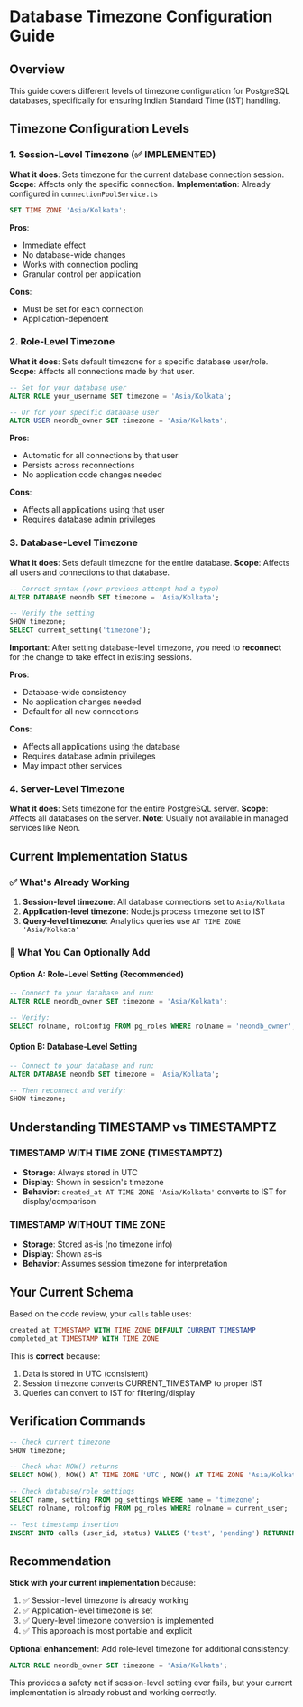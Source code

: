 # Database Timezone Configuration Guide

## Overview
This guide covers different levels of timezone configuration for PostgreSQL databases, specifically for ensuring Indian Standard Time (IST) handling.

## Timezone Configuration Levels

### 1. Session-Level Timezone (✅ IMPLEMENTED)
**What it does**: Sets timezone for the current database connection session.
**Scope**: Affects only the specific connection.
**Implementation**: Already configured in `connectionPoolService.ts`

```sql
SET TIME ZONE 'Asia/Kolkata';
```

**Pros**:
- Immediate effect
- No database-wide changes
- Works with connection pooling
- Granular control per application

**Cons**:
- Must be set for each connection
- Application-dependent

### 2. Role-Level Timezone
**What it does**: Sets default timezone for a specific database user/role.
**Scope**: Affects all connections made by that user.

```sql
-- Set for your database user
ALTER ROLE your_username SET timezone = 'Asia/Kolkata';

-- Or for your specific database user
ALTER USER neondb_owner SET timezone = 'Asia/Kolkata';
```

**Pros**:
- Automatic for all connections by that user
- Persists across reconnections
- No application code changes needed

**Cons**:
- Affects all applications using that user
- Requires database admin privileges

### 3. Database-Level Timezone
**What it does**: Sets default timezone for the entire database.
**Scope**: Affects all users and connections to that database.

```sql
-- Correct syntax (your previous attempt had a typo)
ALTER DATABASE neondb SET timezone = 'Asia/Kolkata';

-- Verify the setting
SHOW timezone;
SELECT current_setting('timezone');
```

**Important**: After setting database-level timezone, you need to **reconnect** for the change to take effect in existing sessions.

**Pros**:
- Database-wide consistency
- No application changes needed
- Default for all new connections

**Cons**:
- Affects all applications using the database
- Requires database admin privileges
- May impact other services

### 4. Server-Level Timezone
**What it does**: Sets timezone for the entire PostgreSQL server.
**Scope**: Affects all databases on the server.
**Note**: Usually not available in managed services like Neon.

## Current Implementation Status

### ✅ What's Already Working
1. **Session-level timezone**: All database connections set to `Asia/Kolkata`
2. **Application-level timezone**: Node.js process timezone set to IST
3. **Query-level timezone**: Analytics queries use `AT TIME ZONE 'Asia/Kolkata'`

### 🔄 What You Can Optionally Add

#### Option A: Role-Level Setting (Recommended)
```sql
-- Connect to your database and run:
ALTER ROLE neondb_owner SET timezone = 'Asia/Kolkata';

-- Verify:
SELECT rolname, rolconfig FROM pg_roles WHERE rolname = 'neondb_owner';
```

#### Option B: Database-Level Setting
```sql
-- Connect to your database and run:
ALTER DATABASE neondb SET timezone = 'Asia/Kolkata';

-- Then reconnect and verify:
SHOW timezone;
```

## Understanding TIMESTAMP vs TIMESTAMPTZ

### TIMESTAMP WITH TIME ZONE (TIMESTAMPTZ)
- **Storage**: Always stored in UTC
- **Display**: Shown in session's timezone
- **Behavior**: `created_at AT TIME ZONE 'Asia/Kolkata'` converts to IST for display/comparison

### TIMESTAMP WITHOUT TIME ZONE
- **Storage**: Stored as-is (no timezone info)
- **Display**: Shown as-is
- **Behavior**: Assumes session timezone for interpretation

## Your Current Schema
Based on the code review, your `calls` table uses:
```sql
created_at TIMESTAMP WITH TIME ZONE DEFAULT CURRENT_TIMESTAMP
completed_at TIMESTAMP WITH TIME ZONE
```

This is **correct** because:
1. Data is stored in UTC (consistent)
2. Session timezone converts CURRENT_TIMESTAMP to proper IST
3. Queries can convert to IST for filtering/display

## Verification Commands

```sql
-- Check current timezone
SHOW timezone;

-- Check what NOW() returns
SELECT NOW(), NOW() AT TIME ZONE 'UTC', NOW() AT TIME ZONE 'Asia/Kolkata';

-- Check database/role settings
SELECT name, setting FROM pg_settings WHERE name = 'timezone';
SELECT rolname, rolconfig FROM pg_roles WHERE rolname = current_user;

-- Test timestamp insertion
INSERT INTO calls (user_id, status) VALUES ('test', 'pending') RETURNING created_at;
```

## Recommendation

**Stick with your current implementation** because:
1. ✅ Session-level timezone is already working
2. ✅ Application-level timezone is set
3. ✅ Query-level timezone conversion is implemented
4. ✅ This approach is most portable and explicit

**Optional enhancement**: Add role-level timezone for additional consistency:
```sql
ALTER ROLE neondb_owner SET timezone = 'Asia/Kolkata';
```

This provides a safety net if session-level setting ever fails, but your current implementation is already robust and working correctly.